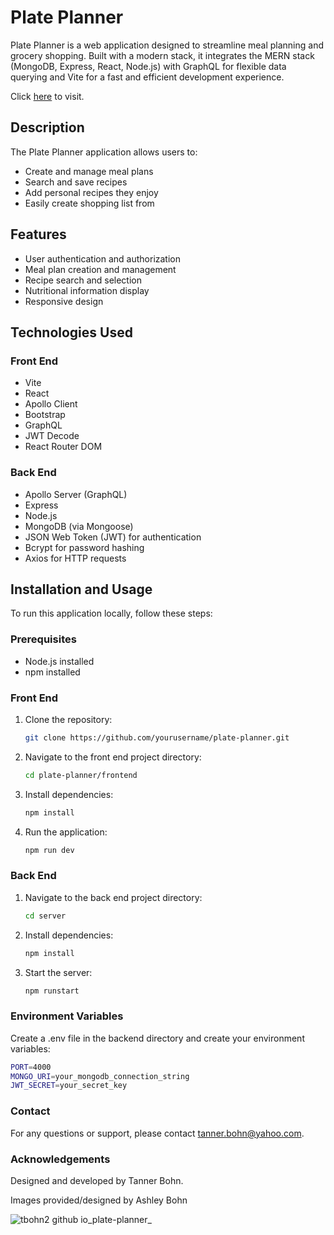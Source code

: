 # Plate Planner

Plate Planner is a web application designed to streamline meal planning and grocery shopping. Built with a modern stack, it integrates the MERN stack (MongoDB, Express, React, Node.js) with GraphQL for flexible data querying and Vite for a fast and efficient development experience.

Click [here](https://plate-planner.com) to visit.

## Description

The Plate Planner application allows users to:
- Create and manage meal plans
- Search and save recipes
- Add personal recipes they enjoy 
- Easily create shopping list from 

## Features

- User authentication and authorization
- Meal plan creation and management
- Recipe search and selection
- Nutritional information display
- Responsive design

## Technologies Used

### Front End

- Vite
- React
- Apollo Client
- Bootstrap
- GraphQL
- JWT Decode
- React Router DOM

### Back End

- Apollo Server (GraphQL)
- Express
- Node.js
- MongoDB (via Mongoose)
- JSON Web Token (JWT) for authentication
- Bcrypt for password hashing
- Axios for HTTP requests

## Installation and Usage

To run this application locally, follow these steps:

### Prerequisites

- Node.js installed
- npm installed

### Front End

1. Clone the repository:
   ```bash
   git clone https://github.com/yourusername/plate-planner.git
    ```

2. Navigate to the front end project directory:

    ```bash
    cd plate-planner/frontend
    ```

3. Install dependencies:

    ```bash
    npm install
    ```

4. Run the application:
    ```bash
    npm run dev
    ```

### Back End

1. Navigate to the back end project directory:

    ```bash
    cd server
    ```

2. Install dependencies:

    ```bash
    npm install
    ```
    
3. Start the server:
   
    ```bash
    npm runstart
    ```


### Environment Variables
Create a .env file in the backend directory and create your environment variables:

```bash
PORT=4000
MONGO_URI=your_mongodb_connection_string
JWT_SECRET=your_secret_key
```

### Contact
For any questions or support, please contact tanner.bohn@yahoo.com.

### Acknowledgements
Designed and developed by Tanner Bohn. 

Images provided/designed by Ashley Bohn

![tbohn2 github io_plate-planner_](https://github.com/user-attachments/assets/265343df-ac2b-48b4-b774-1caeb4a7e174)